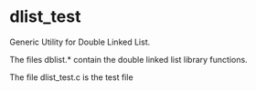 # dlist_test
Generic Utility for Double Linked List.

The files dblist.* contain the double linked list library functions.

The file dlist_test.c is the test file
